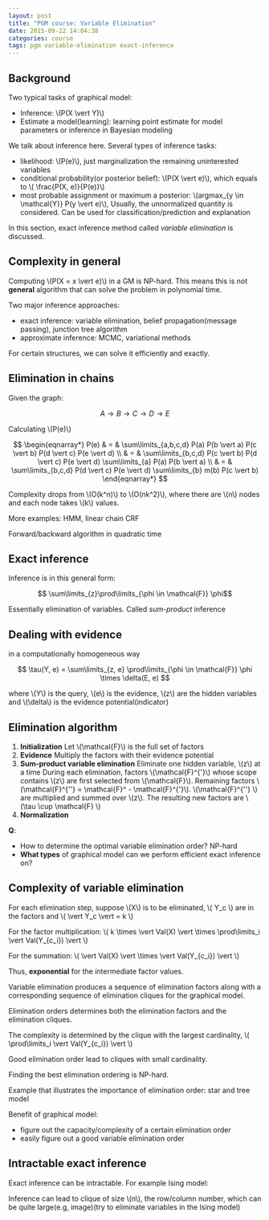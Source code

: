 ```yaml
---
layout: post
title: "PGM course: Variable Elimination"
date: 2015-09-22 14:04:38
categories: course
tags: pgm variable-elimination exact-inference
---
```


## Background

Two typical tasks of graphical model:

- Inference: \\(P(X \vert Y)\\)
- Estimate a model(learning): learning point estimate for model parameters or inference in Bayesian modeling

We talk about inference here. Several types of inference tasks:

- likelihood: \\(P(e)\\), just marginalization the remaining uninterested variables
- conditional probability(or posterior belief): \\(P(X \vert e)\\), which equals to \\( \frac{P(X, e)}{P(e)}\\)
- most probable assignment or maximum a posterior: \\(argmax_{y \in \mathcal{Y}} P(y \vert e)\\), Usually, the unnormalized quantity is considered. Can be used for classification/prediction and explanation

In this section, exact inference method called *variable elimination* is discussed.

## Complexity in general

Computing \\(P(X = x \vert e)\\) in a GM is NP-hard. This means this is not **general** algorithm that can solve the problem in polynomial time.

Two major inference approaches:

- exact inference: variable elimination, belief propagation(message passing), junction tree algorithm
- approximate inference: MCMC, variational methods

For certain structures, we can solve it efficiently and exactly.

## Elimination in chains

Given the graph:

$$ A \rightarrow B \rightarrow C \rightarrow D \rightarrow E $$

Calculating  \\(P(e)\\)

$$
\begin{eqnarray*}
P(e)
& = &
\sum\limits_{a,b,c,d} P(a) P(b \vert a) P(c \vert b) P(d \vert c) P(e \vert d) \\
& = &
\sum\limits_{b,c,d} P(c \vert b) P(d \vert c) P(e \vert d) \sum\limits_{a} P(a) P(b \vert a) \\
& = &
\sum\limits_{b,c,d} P(d \vert c) P(e \vert d) \sum\limits_{b} m(b) P(c \vert b) 
\end{eqnarray*}
$$ 

Complexity drops from \\(O(k^n)\\) to \\(O(nk^2)\\), where there are \\(n\\) nodes and each node takes \\(k\\) values.

More examples: HMM, linear chain CRF

Forward/backward algorithm in quadratic time

## Exact inference

Inference is in this general form:

$$ \sum\limits_{z}\prod\limits_{\phi \in \mathcal{F}} \phi$$

Essentially elimination of variables. Called *sum-product* inference

## Dealing with evidence

in a computationally homogeneous way

$$ \tau(Y, e) = \sum\limits_{z, e} \prod\limits_{\phi \in \mathcal{F}} \phi \times \delta(E, e) $$

where \\(Y\\) is the query, \\(e\\) is the evidence, \\(z\\) are the hidden variables and \\(\delta\\) is the evidence potential(indicator)

## Elimination algorithm

1. **Initialization**
   Let \\(\mathcal{F}\\) is the full set of factors
2. **Evidence**
   Multiply the factors with their evidence potential
3. **Sum-product variable elimination**
   Eliminate one hidden variable, \\(z\\) at a time
   During each elimination, factors \\(\mathcal{F}^{'}\\) whose scope contains \\(z\\) are first selected from \\(\mathcal{F}\\). Remaining factors \\(\mathcal{F}^{''} = \mathcal{F}^ - \mathcal{F}^{'}\\).  \\(\mathcal{F}^{''} \\) are multiplied and summed over \\(z\\). The resulting new factors are \\(\tau \cup \mathcal{F} \\)
4. **Normalization**

**Q**:

- How to determine the optimal variable elimination order? NP-hard
- **What types** of graphical model can we perform efficient exact inference on?

## Complexity of variable elimination

For each elimination step, suppose \\(X\\) is to be eliminated, \\( Y_c \\) are in the factors and \\( \vert Y_c \vert = k \\)

For the factor multiplication: \\( k \times \vert Val(X) \vert \times \prod\limits_i \vert Val(Y_{c_i}) \vert \\)

For the summation:  \\( \vert Val(X) \vert \times \vert Val(Y_{c_i}) \vert \\)

Thus, **exponential** for the intermediate factor values.

Variable elimination produces a sequence of elimination factors along with a corresponding sequence of elimination cliques for the graphical model.

Elimination orders determines both the elimination factors and the elimination cliques.

The complexity is determined by the clique with the largest cardinality, \\( \prod\limits_i \vert Val(Y_{c_i}) \vert \\)

Good elimination order lead to cliques with small cardinality.

Finding the best elimination ordering is NP-hard.

Example that illustrates the importance of elimination order: star and tree model

Benefit of graphical model:

- figure out the capacity/complexity of a certain elimination order
- easily figure out a good variable elimination order


## Intractable exact inference

Exact inference can be intractable. For example Ising model:

Inference can lead to clique of size \\(n\\), the row/column number, which can be quite large(e.g, image)(try to eliminate variables in the Ising model)
